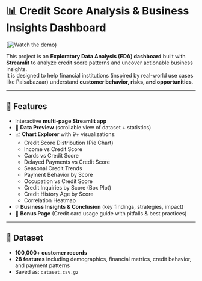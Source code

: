 # 📊 Credit Score Analysis & Business Insights Dashboard

[![Watch the demo](https://github.com/user-attachments/assets/574f9bcb-8bda-4f47-a8a8-9f0c906cef28))

This project is an **Exploratory Data Analysis (EDA) dashboard** built with **Streamlit** to analyze credit score patterns and uncover actionable business insights.  
It is designed to help financial institutions (inspired by real-world use cases like Paisabazaar) understand **customer behavior, risks, and opportunities**.

---

## 🚀 Features
- Interactive **multi-page Streamlit app**
- 📂 **Data Preview** (scrollable view of dataset + statistics)
- 📈 **Chart Explorer** with 9+ visualizations:
  - Credit Score Distribution (Pie Chart)
  - Income vs Credit Score
  - Cards vs Credit Score
  - Delayed Payments vs Credit Score
  - Seasonal Credit Trends
  - Payment Behavior by Score
  - Occupation vs Credit Score
  - Credit Inquiries by Score (Box Plot)
  - Credit History Age by Score
  - Correlation Heatmap
- 💡 **Business Insights & Conclusion** (key findings, strategies, impact)
- 🎁 **Bonus Page** (Credit card usage guide with pitfalls & best practices)

---

## 📂 Dataset
- **100,000+ customer records**  
- **28 features** including demographics, financial metrics, credit behavior, and payment patterns  
- Saved as: `dataset.csv.gz`  





